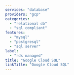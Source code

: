 ```yaml
---
services: "database"
providers: "gcp"
categories:
  - "relational db"
  - "sql compliant"
features:
  - "mysql"
  - "postgresql"
  - "sql server"
label:
  - "rds managed"
title: "Google Cloud SQL"
linkTitle: "Google Cloud SQL"
---
```

